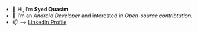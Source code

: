 - 👋 Hi, I’m **Syed Quasim**
- 👀 I’m an *Android Developer* and interested in *Open-source contribtution*.
- 📫 --> [LinkedIn Profile](www.linkedin.com/in/syedmdquasim-3008)

<!---
HawkItzme/HawkItzme is a ✨ special ✨ repository because its `README.md` (this file) appears on your GitHub profile.
You can click the Preview link to take a look at your changes.
--->
